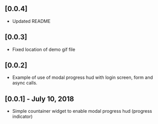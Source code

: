 ## [0.0.4]
* Updated README

## [0.0.3]
* Fixed location of demo gif file

## [0.0.2]
* Example of use of modal progress hud with login screen, form and async calls.

## [0.0.1] - July 10, 2018

* Simple countainer widget to enable modal progress hud (progress indicator)
